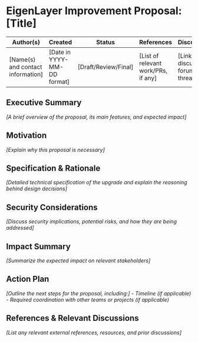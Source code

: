 # EigenLayer Improvement Proposal: [Title]

| Author(s) | Created | Status | References | Discussions |
|-------------|-----------|---------|------|----------|
| [Name(s) and contact information] | [Date in YYYY-MM-DD format] | [Draft/Review/Final] | [List of relevant work/PRs, if any] | [Link to discussion forum or thread] |


## Executive Summary
*[A brief overview of the proposal, its main features, and expected impact]*

## Motivation
*[Explain why this proposal is necessary]*

## Specification & Rationale
*[Detailed technical specification of the upgrade and explain the reasoning behind design decisions]*

## Security Considerations
*[Discuss security implications, potential risks, and how they are being addressed]*

## Impact Summary
*[Summarize the expected impact on relevant stakeholders]*

## Action Plan
*[Outline the next steps for the proposal, including:]*
*- Timeline (if applicable)*
*- Required coordination with other teams or projects (if applicable)*

## References & Relevant Discussions
*[List any relevant external references, resources, and prior discussions]*

